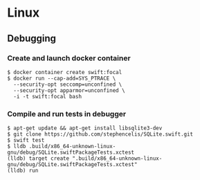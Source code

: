 # Linux

## Debugging

### Create and launch docker container

```shell
$ docker container create swift:focal
$ docker run --cap-add=SYS_PTRACE \
  --security-opt seccomp=unconfined \
  --security-opt apparmor=unconfined \
  -i -t swift:focal bash
```

### Compile and run tests in debugger

```shell
$ apt-get update && apt-get install libsqlite3-dev
$ git clone https://github.com/stephencelis/SQLite.swift.git
$ swift test
$ lldb .build/x86_64-unknown-linux-gnu/debug/SQLite.swiftPackageTests.xctest
(lldb) target create ".build/x86_64-unknown-linux-gnu/debug/SQLite.swiftPackageTests.xctest"
(lldb) run
```

